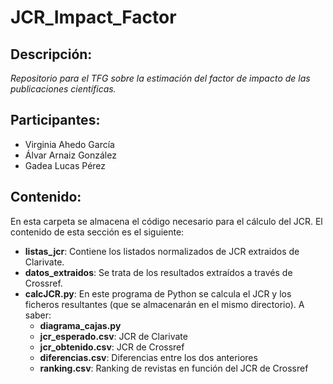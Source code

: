 # JCR_Impact_Factor


## Descripción:
_Repositorio para el TFG sobre la estimación del factor de impacto de las publicaciones científicas._

## Participantes:
* Virginia Ahedo García
* Álvar Arnaiz González
* Gadea Lucas Pérez

## Contenido:
En esta carpeta se almacena el código necesario para el cálculo del JCR.
El contenido de esta sección es el siguiente:
* __listas_jcr__: Contiene los listados normalizados de JCR extraidos de Clarivate.
* __datos_extraidos__: Se trata de los resultados extraídos a través de Crossref.
* __calcJCR.py__: En este programa de Python se calcula el JCR y los ficheros resultantes (que se almacenarán en el mismo directorio). A saber:
    * __diagrama_cajas.py__
    * __jcr_esperado.csv__: JCR de Clarivate
    * __jcr_obtenido.csv__: JCR de Crossref
    * __diferencias.csv__: Diferencias entre los dos anteriores
    * __ranking.csv__: Ranking de revistas en función del JCR de Crossref 
